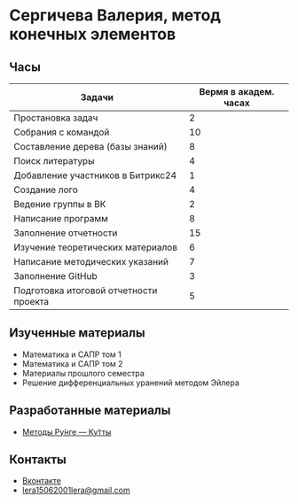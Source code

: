 # Сергичева Валерия, метод конечных элементов
## Часы

|Задачи|Вермя в академ. часах|
|----------------|-------------------------------|
|Простановка задач | 2|
|Собрания с командой | 10|
|Составление дерева (базы знаний) | 8|
|Поиск литературы | 4|
|Добавление участников в Битрикс24 | 1|
|Создание лого| 4|
|Ведение группы в ВК | 2|
|Написание программ| 8|
|Заполнение отчетности| 15|
|Изучение теоретических материалов| 6|
|Написание методических указаний| 7|
|Заполнение GitHub| 3|
|Подготовка итоговой отчетности проекта| 5|

## Изученные материалы
- Математика и САПР том 1
- Математика и САПР том 2
- Материалы прошлого семестра
- Решение дифференциальных уранений методом Эйлера
## Разработанные материалы
- [Методы Ру́нге — Ку́тты](https://github.com/EngineeringSoft-Mospolytech/Spring-2022/tree/main/%D0%9C%D0%B5%D1%82%D0%BE%D0%B4%20%D0%BA%D0%BE%D0%BD%D0%B5%D1%87%D0%BD%D1%8B%D1%85%20%D1%8D%D0%BB%D0%B5%D0%BC%D0%B5%D0%BD%D1%82%D0%BE%D0%B2/%D0%A7%D0%B8%D1%81%D0%BB%D0%B5%D0%BD%D0%BD%D1%8B%D0%B5%20%D0%BC%D0%B5%D1%82%D0%BE%D0%B4%D1%8B/MethodRungeKutaWF)

## Контакты
- [Вконтакте](https://vk.com/lera.vale)
- [lera15062001lera@gmail.com](lera15062001lera@gmail.com)
